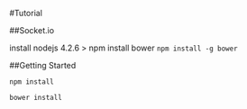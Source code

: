 #Tutorial

##Socket.io

install nodejs 4.2.6 > npm
install bower `npm install -g bower`

##Getting Started

`npm install`

`bower install`
